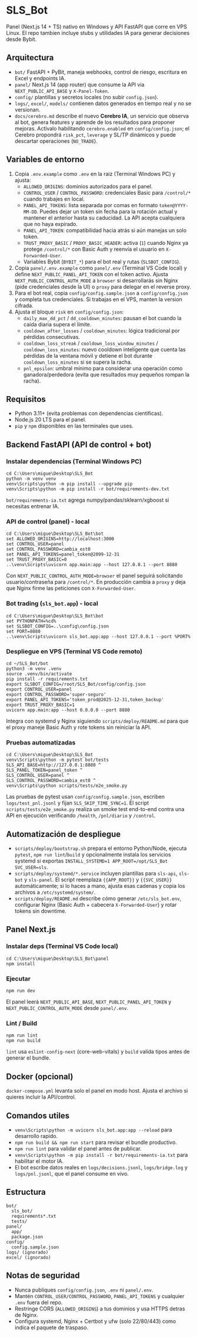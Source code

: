 ﻿# SLS_Bot

Panel (Next.js 14 + TS) nativo en Windows y API FastAPI que corre en VPS Linux. El repo tambien incluye stubs y utilidades IA para generar decisiones desde Bybit.

## Arquitectura
- `bot/` FastAPI + PyBit, maneja webhooks, control de riesgo, escritura en Excel y endpoints IA.
- `panel/` Next.js 14 (app router) que consume la API via `NEXT_PUBLIC_API_BASE` y `X-Panel-Token`.
- `config/` plantillas y secretos locales (no subir `config.json`).
- `logs/`, `excel/`, `models/` contienen datos generados en tiempo real y no se versionan.
- `docs/cerebro.md` describe el nuevo **Cerebro IA**, un servicio que observa al bot,
  genera features y aprende de los resultados para proponer mejoras. Actívalo
  habilitando `cerebro.enabled` en `config/config.json`; el Cerebro propondrá
  `risk_pct`, `leverage` y SL/TP dinámicos y puede descartar operaciones (`NO_TRADE`).

## Variables de entorno
1. Copia `.env.example` como `.env` en la raiz (Terminal Windows PC) y ajusta:
   - `ALLOWED_ORIGINS`: dominios autorizados para el panel.
   - `CONTROL_USER` / `CONTROL_PASSWORD`: credenciales Basic para `/control/*` cuando trabajes en local.
   - `PANEL_API_TOKENS`: lista separada por comas en formato `token@YYYY-MM-DD`. Puedes dejar un token sin fecha para la rotación actual y mantener el anterior hasta su caducidad. La API acepta cualquiera que no haya expirado.
   - `PANEL_API_TOKEN`: compatibilidad hacia atrás si aún manejas un solo token.
   - `TRUST_PROXY_BASIC` / `PROXY_BASIC_HEADER`: activa (`1`) cuando Nginx ya protege `/control/*` con Basic Auth y reenvía el usuario en `X-Forwarded-User`.
   - Variables Bybit (`BYBIT_*`) para el bot real y rutas (`SLSBOT_CONFIG`).
2. Copia `panel/.env.example` como `panel/.env` (Terminal VS Code local) y define `NEXT_PUBLIC_PANEL_API_TOKEN` con el token activo. Ajusta `NEXT_PUBLIC_CONTROL_AUTH_MODE` a `browser` si desarrollarás sin Nginx (pide credenciales desde la UI) o `proxy` para delegar en el reverse proxy.
3. Para el bot real, copia `config/config.sample.json` a `config/config.json` y completa tus credenciales. Si trabajas en el VPS, manten la version cifrada.
4. Ajusta el bloque `risk` en `config/config.json`:
   - `daily_max_dd_pct` / `dd_cooldown_minutes`: pausan el bot cuando la caída diaria supera el límite.
   - `cooldown_after_losses` / `cooldown_minutes`: lógica tradicional por pérdidas consecutivas.
   - `cooldown_loss_streak` / `cooldown_loss_window_minutes` / `cooldown_loss_minutes`: nuevo cooldown inteligente que cuenta las pérdidas de la ventana móvil y detiene el bot durante `cooldown_loss_minutes` si se supera la racha.
   - `pnl_epsilon`: umbral mínimo para considerar una operación como ganadora/perdedora (evita que resultados muy pequeños rompan la racha).

## Requisitos
- Python 3.11+ (evita problemas con dependencias cientificas).
- Node.js 20 LTS para el panel.
- `pip` y `npm` disponibles en las terminales que uses.

## Backend FastAPI (API de control + bot)
### Instalar dependencias (Terminal Windows PC)
```
cd C:\Users\migue\Desktop\SLS_Bot
python -m venv venv
venv\Scripts\python -m pip install --upgrade pip
venv\Scripts\python -m pip install -r bot/requirements-dev.txt
```
`bot/requirements-ia.txt` agrega numpy/pandas/sklearn/xgboost si necesitas entrenar IA.

### API de control (panel) - local
```
cd C:\Users\migue\Desktop\SLS_Bot\bot
set ALLOWED_ORIGINS=http://localhost:3000
set CONTROL_USER=panel
set CONTROL_PASSWORD=cambia_est0
set PANEL_API_TOKENS=panel_token@2099-12-31
set TRUST_PROXY_BASIC=0
..\venv\Scripts\uvicorn app.main:app --host 127.0.0.1 --port 8880
```
Con `NEXT_PUBLIC_CONTROL_AUTH_MODE=browser` el panel seguirá solicitando usuario/contraseña para `/control/*`. En producción cambia a `proxy` y deja que Nginx firme las peticiones con `X-Forwarded-User`.

### Bot trading (`sls_bot.app`) - local
```
cd C:\Users\migue\Desktop\SLS_Bot\bot
set PYTHONPATH=%cd%
set SLSBOT_CONFIG=..\config\config.json
set PORT=8080
..\venv\Scripts\uvicorn sls_bot.app:app --host 127.0.0.1 --port %PORT%
```

### Despliegue en VPS (Terminal VS Code remoto)
```
cd ~/SLS_Bot/bot
python3 -m venv .venv
source .venv/bin/activate
pip install -r requirements.txt
export SLSBOT_CONFIG=/root/SLS_Bot/config/config.json
export CONTROL_USER=panel
export CONTROL_PASSWORD='super-seguro'
export PANEL_API_TOKENS='token_prod@2025-12-31,token_backup'
export TRUST_PROXY_BASIC=1
uvicorn app.main:app --host 0.0.0.0 --port 8880
```
Integra con systemd y Nginx siguiendo `scripts/deploy/README.md` para que el proxy maneje Basic Auth y rote tokens sin reiniciar la API.

### Pruebas automatizadas
```
cd C:\Users\migue\Desktop\SLS_Bot
venv\Scripts\python -m pytest bot/tests
SLS_API_BASE=http://127.0.0.1:8880 ^
SLS_PANEL_TOKEN=panel_token ^
SLS_CONTROL_USER=panel ^
SLS_CONTROL_PASSWORD=cambia_est0 ^
venv\Scripts\python scripts/tests/e2e_smoke.py
```
Las pruebas de pytest usan `config/config.sample.json`, escriben `logs/test_pnl.jsonl` y fijan `SLS_SKIP_TIME_SYNC=1`. El script `scripts/tests/e2e_smoke.py` realiza un smoke test end-to-end contra una API en ejecución verificando `/health`, `/pnl/diario` y `/control`.

## Automatización de despliegue
- `scripts/deploy/bootstrap.sh` prepara el entorno Python/Node, ejecuta `pytest`, `npm run lint`/`build` y opcionalmente instala los servicios systemd si exportas `INSTALL_SYSTEMD=1 APP_ROOT=/opt/SLS_Bot SVC_USER=sls`.
- `scripts/deploy/systemd/*.service` incluyen plantillas para `sls-api`, `sls-bot` y `sls-panel`. El script reemplaza `{{APP_ROOT}}` y `{{SVC_USER}}` automáticamente; si lo haces a mano, ajusta esas cadenas y copia los archivos a `/etc/systemd/system/`.
- `scripts/deploy/README.md` describe cómo generar `/etc/sls_bot.env`, configurar Nginx (Basic Auth + cabecera `X-Forwarded-User`) y rotar tokens sin downtime.

## Panel Next.js
### Instalar deps (Terminal VS Code local)
```
cd C:\Users\migue\Desktop\SLS_Bot\panel
npm install
```
### Ejecutar
```
npm run dev
```
El panel leerá `NEXT_PUBLIC_API_BASE`, `NEXT_PUBLIC_PANEL_API_TOKEN` y `NEXT_PUBLIC_CONTROL_AUTH_MODE` desde `panel/.env`.
### Lint / Build
```
npm run lint
npm run build
```
`lint` usa `eslint-config-next` (core-web-vitals) y `build` valida tipos antes de generar el bundle.

## Docker (opcional)
`docker-compose.yml` levanta solo el panel en modo host. Ajusta el archivo si quieres incluir la API/control.

## Comandos utiles
- `venv\Scripts\python -m uvicorn sls_bot.app:app --reload` para desarrollo rapido.
- `npm run build && npm run start` para revisar el bundle productivo.
- `npm run lint` para validar el panel antes de publicar.
- `venv\Scripts\python -m pip install -r bot/requirements-ia.txt` para habilitar el motor IA.
- El bot escribe datos reales en `logs/decisions.jsonl`, `logs/bridge.log` y `logs/pnl.jsonl`, que el panel consume en vivo.

## Estructura
```
bot/
  sls_bot/
  requirements*.txt
  tests/
panel/
  app/
  package.json
config/
  config.sample.json
logs/ (ignorado)
excel/ (ignorado)
```

## Notas de seguridad
- Nunca publiques `config/config.json`, `.env` ni `panel/.env`.
- Mantén `CONTROL_USER/CONTROL_PASSWORD`, `PANEL_API_TOKENS` y cualquier `.env` fuera del repo.
- Restringe CORS (`ALLOWED_ORIGINS`) a tus dominios y usa HTTPS detras de Nginx.
- Configura systemd, Nginx + Certbot y ufw (solo 22/80/443) como indica el paquete de traspaso.


